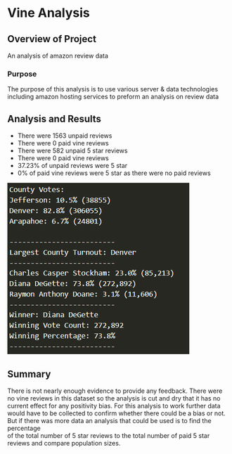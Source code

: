 # Vine Analysis
## Overview of Project
An analysis of amazon review data

### Purpose
The purpose of this analysis is to use various server & data technologies including amazon hosting services to preform an analysis on review data

## Analysis and Results
- There were 1563 unpaid reviews
- There were 0 paid vine reviews
- There were 582 unpaid 5 star reviews
- There were 0 paid vine reviews
- 37.23% of unpaid reviews were 5 star
- 0% of paid vine reviews were 5 star as there were no paid reviews


![results](https://raw.githubusercontent.com/Queach/election_analysis/main/Resources/Election%20Results.png "results")

## Summary

There is not nearly enough evidence to provide any feedback. There were no vine reviews in this dataset so the analysis is cut and dry that it has no current effect for any positivity bias.
For this analysis to work further data would have to be collected to confirm whether there could be a bias or not. But if there was more data an analysis that could be used is to find the percentage  
of the total number of 5 star reviews to the total number of paid 5 star reviews and compare population sizes.
